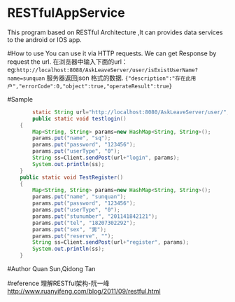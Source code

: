 # RESTfulAppService
This program based on RESTful Architecture ,It can provides data services to the android or IOS app. 

#How to use
 You can use it  via HTTP requests. We can get Response by request the url.
在浏览器中输入下面的url：
eg:``http://localhost:8088/AskLeaveServer/user/isExistUserName?name=sunquan``
服务器返回json 格式的数据.
``{"description":"存在此用户","errorCode":0,"object":true,"operateResult":true}``

#Sample 
```java
        static String url="http://localhost:8080/AskLeaveServer/user/";
        public static void testlogin() 
	{
		Map<String, String> params=new HashMap<String, String>();
		params.put("name", "sq");
	 	params.put("password", "123456");
	 	params.put("userType", "0");
		String ss=Client.sendPost(url+"login", params);
		System.out.println(ss);
	}
	public static void TestRegister() 
	{
		Map<String, String> params=new HashMap<String, String>();
		params.put("name", "sunquan");
	 	params.put("password", "123456");
	 	params.put("userType", "0");
	 	params.put("stunumber", "201141842121");
	 	params.put("tel", "18207302292");
	 	params.put("sex", "男");
	 	params.put("reserve", "");
		String ss=Client.sendPost(url+"register", params);
		System.out.println(ss);
	}
```



#Author 
 Quan Sun,Qidong Tan

#reference
理解RESTful架构-阮一峰
http://www.ruanyifeng.com/blog/2011/09/restful.html
